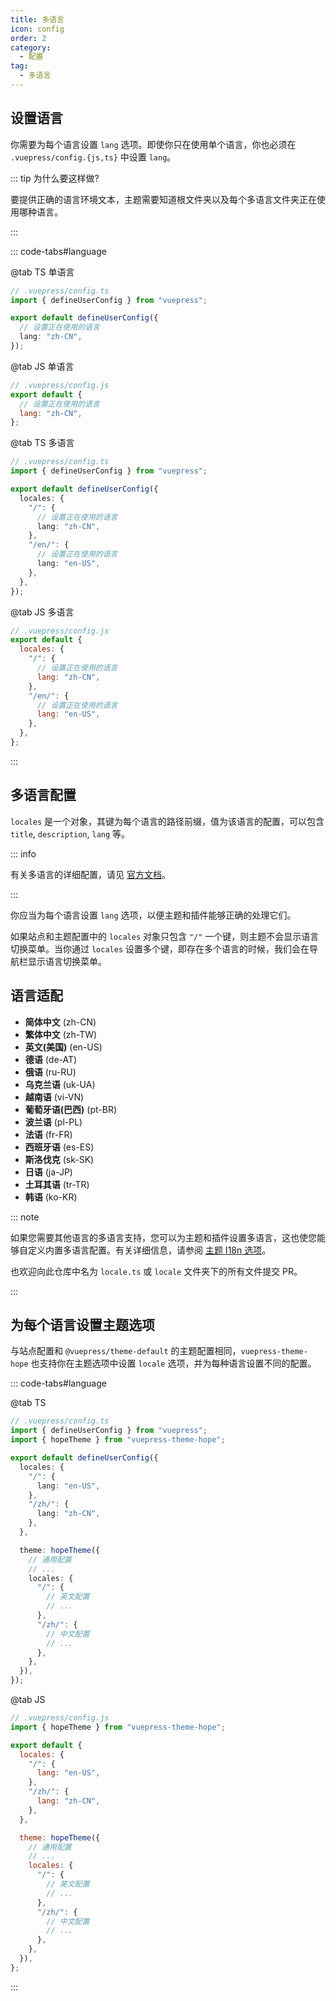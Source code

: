 ```yaml
---
title: 多语言
icon: config
order: 2
category:
  - 配置
tag:
  - 多语言
---
```


## 设置语言 <Badge text="重要" type="danger" />

你需要为每个语言设置 `lang` 选项。即使你只在使用单个语言，你也必须在 `.vuepress/config.{js,ts}` 中设置 `lang`。

::: tip 为什么要这样做?

要提供正确的语言环境文本，主题需要知道根文件夹以及每个多语言文件夹正在使用哪种语言。

:::

::: code-tabs#language

@tab TS 单语言

```ts
// .vuepress/config.ts
import { defineUserConfig } from "vuepress";

export default defineUserConfig({
  // 设置正在使用的语言
  lang: "zh-CN",
});
```

@tab JS 单语言

```js
// .vuepress/config.js
export default {
  // 设置正在使用的语言
  lang: "zh-CN",
};
```

@tab TS 多语言

```ts
// .vuepress/config.ts
import { defineUserConfig } from "vuepress";

export default defineUserConfig({
  locales: {
    "/": {
      // 设置正在使用的语言
      lang: "zh-CN",
    },
    "/en/": {
      // 设置正在使用的语言
      lang: "en-US",
    },
  },
});
```

@tab JS 多语言

```js
// .vuepress/config.js
export default {
  locales: {
    "/": {
      // 设置正在使用的语言
      lang: "zh-CN",
    },
    "/en/": {
      // 设置正在使用的语言
      lang: "en-US",
    },
  },
};
```

:::

## 多语言配置

`locales` 是一个对象，其键为每个语言的路径前缀，值为该语言的配置，可以包含 `title`, `description`, `lang` 等。

::: info

有关多语言的详细配置，请见 [官方文档](https://v2.vuepress.vuejs.org/zh/guide/i18n.html)。

:::

你应当为每个语言设置 `lang` 选项，以便主题和插件能够正确的处理它们。

如果站点和主题配置中的 `locales` 对象只包含 `"/"` 一个键，则主题不会显示语言切换菜单。当你通过 `locales` 设置多个键，即存在多个语言的时候，我们会在导航栏显示语言切换菜单。

## 语言适配

- **简体中文** (zh-CN)
- **繁体中文** (zh-TW)
- **英文(美国)** (en-US)
- **德语** (de-AT)
- **俄语** (ru-RU)
- **乌克兰语** (uk-UA)
- **越南语** (vi-VN)
- **葡萄牙语(巴西)** (pt-BR)
- **波兰语** (pl-PL)
- **法语** (fr-FR)
- **西班牙语** (es-ES)
- **斯洛伐克** (sk-SK)
- **日语** (ja-JP)
- **土耳其语** (tr-TR)
- **韩语** (ko-KR)

::: note

如果您需要其他语言的多语言支持，您可以为主题和插件设置多语言，这也使您能够自定义内置多语言配置。有关详细信息，请参阅 [主题 I18n 选项](./theme/i18n.md)。

也欢迎向此仓库中名为 `locale.ts` 或 `locale` 文件夹下的所有文件提交 PR。

:::

## 为每个语言设置主题选项

与站点配置和 `@vuepress/theme-default` 的主题配置相同，`vuepress-theme-hope` 也支持你在主题选项中设置 `locale` 选项，并为每种语言设置不同的配置。

::: code-tabs#language

@tab TS

```ts
// .vuepress/config.ts
import { defineUserConfig } from "vuepress";
import { hopeTheme } from "vuepress-theme-hope";

export default defineUserConfig({
  locales: {
    "/": {
      lang: "en-US",
    },
    "/zh/": {
      lang: "zh-CN",
    },
  },

  theme: hopeTheme({
    // 通用配置
    // ...
    locales: {
      "/": {
        // 英文配置
        // ...
      },
      "/zh/": {
        // 中文配置
        // ...
      },
    },
  }),
});
```

@tab JS

```js
// .vuepress/config.js
import { hopeTheme } from "vuepress-theme-hope";

export default {
  locales: {
    "/": {
      lang: "en-US",
    },
    "/zh/": {
      lang: "zh-CN",
    },
  },

  theme: hopeTheme({
    // 通用配置
    // ...
    locales: {
      "/": {
        // 英文配置
        // ...
      },
      "/zh/": {
        // 中文配置
        // ...
      },
    },
  }),
};
```

:::
